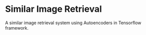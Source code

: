 # Similar Image Retrieval

A similar image retrieval system using Autoencoders in Tensorflow framework.

